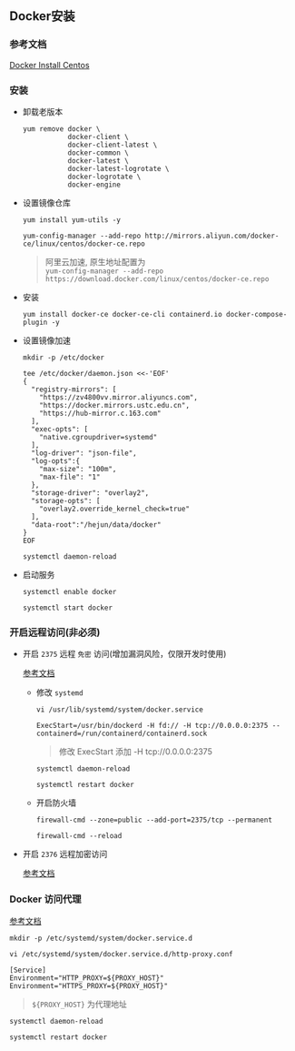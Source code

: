 ## Docker安装

### 参考文档

[Docker Install Centos](https://docs.docker.com/engine/install/centos/)

### 安装

- 卸载老版本
  ```
  yum remove docker \
             docker-client \
             docker-client-latest \
             docker-common \
             docker-latest \
             docker-latest-logrotate \
             docker-logrotate \
             docker-engine
  ```

- 设置镜像仓库

  ```
  yum install yum-utils -y
  ```

  ```
  yum-config-manager --add-repo http://mirrors.aliyun.com/docker-ce/linux/centos/docker-ce.repo
  ```
  > 阿里云加速, 原生地址配置为 <br/> `yum-config-manager --add-repo https://download.docker.com/linux/centos/docker-ce.repo`

- 安装

  ```
  yum install docker-ce docker-ce-cli containerd.io docker-compose-plugin -y
  ```

- 设置镜像加速

  ```
  mkdir -p /etc/docker
  ```

  ```
  tee /etc/docker/daemon.json <<-'EOF'
  {
    "registry-mirrors": [
      "https://zv4800vv.mirror.aliyuncs.com",
      "https://docker.mirrors.ustc.edu.cn",
      "https://hub-mirror.c.163.com"
    ],
    "exec-opts": [
      "native.cgroupdriver=systemd"
    ],
    "log-driver": "json-file",
    "log-opts":{
      "max-size": "100m",
      "max-file": "1"
    },
    "storage-driver": "overlay2",
    "storage-opts": [
      "overlay2.override_kernel_check=true"
    ],
    "data-root":"/hejun/data/docker"
  }
  EOF
  
  ```

  ```
  systemctl daemon-reload
  ```

- 启动服务

  ```
  systemctl enable docker
  ```

  ```
  systemctl start docker
  ```

### 开启远程访问(非必须)

- 开启 `2375` 远程 `免密` 访问(增加漏洞风险，仅限开发时使用)
  
  [参考文档](https://docs.docker.com/engine/install/linux-postinstall/#configuring-remote-access-with-systemd-unit-file)

  - 修改 `systemd`
    
    ```
    vi /usr/lib/systemd/system/docker.service
    ```
    
    ```
    ExecStart=/usr/bin/dockerd -H fd:// -H tcp://0.0.0.0:2375 --containerd=/run/containerd/containerd.sock
    ```
    > 修改 ExecStart 添加 -H tcp://0.0.0.0:2375
    
    ```
    systemctl daemon-reload
    ```
    
    ```
    systemctl restart docker
    ```
    
  - 开启防火墙
    ```
    firewall-cmd --zone=public --add-port=2375/tcp --permanent
    ```
  
    ```
    firewall-cmd --reload
    ```

- 开启 `2376` 远程加密访问

  [参考文档](https://docs.docker.com/engine/security/protect-access/#use-tls-https-to-protect-the-docker-daemon-socket)

### Docker 访问代理

[参考文档](https://docs.docker.com/config/daemon/systemd/#httphttps-proxy)

```
mkdir -p /etc/systemd/system/docker.service.d
```

```
vi /etc/systemd/system/docker.service.d/http-proxy.conf
```

```
[Service]
Environment="HTTP_PROXY=${PROXY_HOST}"
Environment="HTTPS_PROXY=${PROXY_HOST}"
```
> `${PROXY_HOST}` 为代理地址

```
systemctl daemon-reload
```

```
systemctl restart docker
```